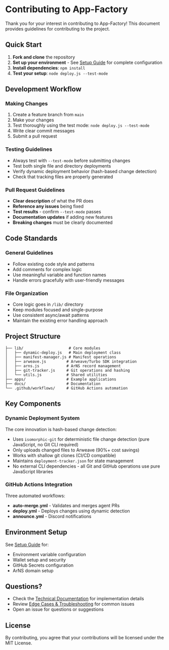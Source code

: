 # Contributing to App-Factory

Thank you for your interest in contributing to App-Factory! This document provides guidelines for contributing to the project.

## Quick Start

1. **Fork and clone** the repository
2. **Set up your environment** - See [Setup Guide](./docs/REMOTE_AGENT_SETUP.md) for complete configuration
3. **Install dependencies**: `npm install`
4. **Test your setup**: `node deploy.js --test-mode`

## Development Workflow

### Making Changes

1. Create a feature branch from `main`
2. Make your changes
3. Test thoroughly using the test mode: `node deploy.js --test-mode`
4. Write clear commit messages
5. Submit a pull request

### Testing Guidelines

- Always test with `--test-mode` before submitting changes
- Test both single file and directory deployments
- Verify dynamic deployment behavior (hash-based change detection)
- Check that tracking files are properly generated

### Pull Request Guidelines

- **Clear description** of what the PR does
- **Reference any issues** being fixed
- **Test results** - confirm `--test-mode` passes
- **Documentation updates** if adding new features
- **Breaking changes** must be clearly documented

## Code Standards

### General Guidelines

- Follow existing code style and patterns
- Add comments for complex logic
- Use meaningful variable and function names
- Handle errors gracefully with user-friendly messages

### File Organization

- Core logic goes in `/lib/` directory
- Keep modules focused and single-purpose
- Use consistent async/await patterns
- Maintain the existing error handling approach

## Project Structure

```
├── lib/                    # Core modules
│   ├── dynamic-deploy.js   # Main deployment class
│   ├── manifest-manager.js # Manifest operations
│   ├── arweave.js         # Arweave/Turbo SDK integration
│   ├── arns.js            # ArNS record management
│   ├── git-tracker.js     # Git operations and hashing
│   └── utils.js           # Shared utilities
├── apps/                  # Example applications
├── docs/                  # Documentation
└── .github/workflows/     # GitHub Actions automation
```

## Key Components

### Dynamic Deployment System

The core innovation is hash-based change detection:
- Uses `isomorphic-git` for deterministic file change detection (pure JavaScript, no Git CLI required)
- Only uploads changed files to Arweave (90%+ cost savings)
- Works with shallow git clones (CI/CD compatible)
- Maintains `deployment-tracker.json` for state management
- No external CLI dependencies - all Git and GitHub operations use pure JavaScript libraries

### GitHub Actions Integration

Three automated workflows:
- **auto-merge.yml** - Validates and merges agent PRs
- **deploy.yml** - Deploys changes using dynamic detection
- **announce.yml** - Discord notifications

## Environment Setup

See [Setup Guide](./docs/REMOTE_AGENT_SETUP.md) for:
- Environment variable configuration
- Wallet setup and security
- GitHub Secrets configuration
- ArNS domain setup

## Questions?

- Check the [Technical Documentation](./docs/DYNAMIC_DEPLOYMENT.md) for implementation details
- Review [Edge Cases & Troubleshooting](./docs/DEPLOYMENT_SCENARIOS_AND_EDGE_CASES.md) for common issues
- Open an issue for questions or suggestions

## License

By contributing, you agree that your contributions will be licensed under the MIT License.
